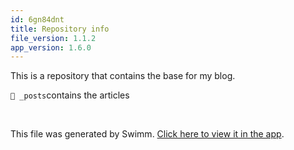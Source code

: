 ```yaml
---
id: 6gn84dnt
title: Repository info
file_version: 1.1.2
app_version: 1.6.0
---
```


This is a repository that contains the base for my blog.

`📄 _posts`contains the articles

<br/>

This file was generated by Swimm. [Click here to view it in the app](https://app.swimm.io/repos/Z2l0aHViJTNBJTNBdm9uZnJlaXJlbi5naXRodWIuaW8lM0ElM0F2b25mcmVpcmVu/docs/6gn84dnt).
